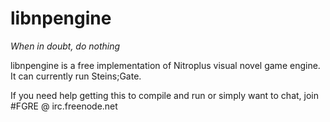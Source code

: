 libnpengine
===========

*When in doubt, do nothing*

libnpengine is a free implementation of Nitroplus visual novel game engine.
It can currently run Steins;Gate.

If you need help getting this to compile and run or simply want to chat, join #FGRE @ irc.freenode.net
